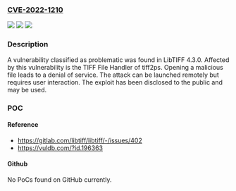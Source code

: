 ### [CVE-2022-1210](https://cve.mitre.org/cgi-bin/cvename.cgi?name=CVE-2022-1210)
![](https://img.shields.io/static/v1?label=Product&message=LibTIFF&color=blue)
![](https://img.shields.io/static/v1?label=Version&message=n%2Fa&color=blue)
![](https://img.shields.io/static/v1?label=Vulnerability&message=CWE-400%20Resource%20Consumption&color=brighgreen)

### Description

A vulnerability classified as problematic was found in LibTIFF 4.3.0. Affected by this vulnerability is the TIFF File Handler of tiff2ps. Opening a malicious file leads to a denial of service. The attack can be launched remotely but requires user interaction. The exploit has been disclosed to the public and may be used.

### POC

#### Reference
- https://gitlab.com/libtiff/libtiff/-/issues/402
- https://vuldb.com/?id.196363

#### Github
No PoCs found on GitHub currently.

